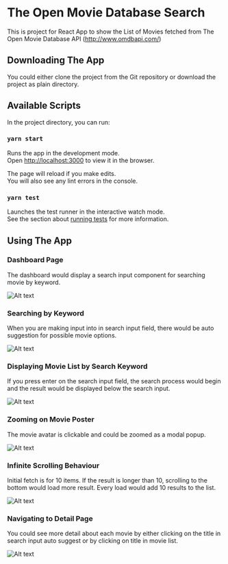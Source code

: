 # The Open Movie Database Search

This is project for React App to show the List of Movies fetched from The Open Movie Database API (http://www.omdbapi.com/)

## Downloading The App

You could either clone the project from the Git repository or download the project as plain directory.

## Available Scripts

In the project directory, you can run:

### `yarn start`

Runs the app in the development mode.\
Open [http://localhost:3000](http://localhost:3000) to view it in the browser.

The page will reload if you make edits.\
You will also see any lint errors in the console.

### `yarn test`

Launches the test runner in the interactive watch mode.\
See the section about [running tests](https://facebook.github.io/create-react-app/docs/running-tests) for more information.

## Using The App

### Dashboard Page

The dashboard would display a search input component for searching movie by keyword.

![Alt text](readmeAssets/1.%20plain%20dashboard.png "dashboard")

### Searching by Keyword

When you are making input into in search input field, there would be auto suggestion for possible movie options.

![Alt text](readmeAssets/2.%20suggestion.png "autosuggest")

### Displaying Movie List by Search Keyword

If you press enter on the search input field, the search process would begin and the result would be displayed below the search input.

![Alt text](readmeAssets/3.%20movie%20list.png "movielist")

### Zooming on Movie Poster

The movie avatar is clickable and could be zoomed as a modal popup.

![Alt text](readmeAssets/4.%20poster%20modal.png "poster")

### Infinite Scrolling Behaviour

Initial fetch is for 10 items. If the result is longer than 10, scrolling to the bottom would load more result. Every load would add 10 results to the list.

![Alt text](readmeAssets/5.%20infinitescroll.gif "infinitescroll")

### Navigating to Detail Page

You could see more detail about each movie by either clicking on the title in search input auto suggest or by clicking on title in movie list.

![Alt text](readmeAssets/6.%20detail%20page.png "detailpage")

